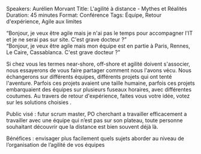 Speakers: Aurélien Morvant
Title: L'agilité à distance - Mythes et Réalités
Duration: 45 minutes
Format: Conférence
Tags: Équipe, Retour d'expérience, Agile aux limites

“Bonjour, je veux être agile mais je n'ai pas le temps pour accompagner l'IT et je ne serai pas sur site.
C'est grave docteur ?”  
“Bonjour, je veux être agile mais mon équipe est en partie à Paris, Rennes, Le Caire, Cassablanca.
C'est grave docteur ?”

Si chez vous les termes near-shore, off-shore et agilité doivent s'associer, nous essayerons de vous faire partager comment nous l'avons vécu.
Nous échangerons sur différents équipes, différents projets qui ont tenté l'aventure.
Parfois ces projets avaient une taille humaine, parfois ces projets embarquaient des équipes sur plusieurs fuseaux horaires, avec différentes coutumes. 
Au travers de retour d'expérience, faites vous votre idée, votez sur les solutions choisies .

Public visé : futur scrum master, PO cherchant a travailler efficacement a travailler avec une équipe qui n’est pas sur son plateau, toute personne souhaitant découvrir que la distance est bien souvent déjà là.

Bénéfices : envisager plus facilement quels sujets aborder au niveau de l’organisation de l’agilité de vos équipes
